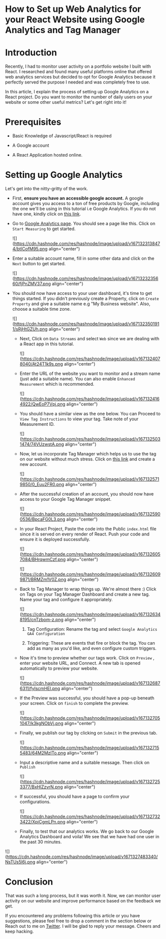 # How to Set up Web Analytics for your React Website using Google Analytics and Tag Manager

# Introduction

Recently, I had to monitor user activity on a portfolio website I built with React. I researched and found many useful platforms online that offered web analytics services but decided to opt for Google Analytics because it perfectly served the purpose I needed and was completely free to use.

In this article, I explain the process of setting up Google Analytics on a React project. Do you want to monitor the number of daily users on your website or some other useful metrics? Let's get right into it!

# Prerequisites

*   Basic Knowledge of Javascript/React is required
    
*   A Google account
    
*   A React Application hosted online.
    

# Setting up Google Analytics

Let's get into the nitty-gritty of the work.

*   First, **ensure you have an accessible google account.** A google account gives you access to a ton of free products by Google, including the one we'll be using in this tutorial i.e Google Analytics. If you do not have one, kindly click on [this link](https://www.google.com/account/about/).
    
*   Go to [Google Analytics page](https://analytics.google.com/). You should see a page like this. Click on `Start Measuring` to get started.
    
    ![](https://cdn.hashnode.com/res/hashnode/image/upload/v1671323138474/btlCofM95.png align="center")
    
*   Enter a suitable account name, fill in some other data and click on the `Next` button to get started.
    
    ![](https://cdn.hashnode.com/res/hashnode/image/upload/v1671323235660/fjPnZMV37.png align="center")
    
*   You should now have access to your user dashboard, it's time to get things started. If you didn't previously create a Property, click on `Create Property` and give a suitable name e.g "My Business website". Also, choose a suitable time zone.
    
    ![](https://cdn.hashnode.com/res/hashnode/image/upload/v1671323501911/sRjHtGZUh.png align="center")
    
    *   Next, Click on `Data Streams` and select `Web` since we are dealing with a React app in this tutorial.
        
        ![](https://cdn.hashnode.com/res/hashnode/image/upload/v1671324078040/At24T1k9s.png align="center")
        
    *   Enter the URL of the website you want to monitor and a stream name (just add a suitable name). You can also enable `Enhanced Measurement` which is recommended.
        
        ![](https://cdn.hashnode.com/res/hashnode/image/upload/v1671324164922/QwEoP7Vpj.png align="center")
        
    *   You should have a similar view as the one below. You can Proceed to `View Tag Instructions` to view your tag. Take note of your Measurement ID.
        
        ![](https://cdn.hashnode.com/res/hashnode/image/upload/v1671325031474/74VUzwstA.png align="center")
        
    *   Now, let us incorporate Tag Manager which helps us to use the tag on our website without much stress. Click on [this link](https://tagmanager.google.com/) and create a new account.
        
        ![](https://cdn.hashnode.com/res/hashnode/image/upload/v1671325719850/0_Euu2FR0.png align="center")
        
    *   After the successful creation of an account, you should now have access to your Google Tag Manager snippet.
        
        ![](https://cdn.hashnode.com/res/hashnode/image/upload/v1671325900536/BpcaFG0L3.png align="center")
        
    *   In your React Project, Paste the code into the Public `index.html` file since it is served on every render of React. Push your code and ensure it is deployed successfully.
        
        ![](https://cdn.hashnode.com/res/hashnode/image/upload/v1671326057084/BHrqwmCzf.png align="center")
        
        ![](https://cdn.hashnode.com/res/hashnode/image/upload/v1671326099871/BRMZm1V0Z.png align="center")
        
    *   Back to Tag Manager to wrap things up. We're almost there :) Click on Tags on your Tag Manager Dashboard and create a new tag. Name your tag and configure it appropriately.
        
        ![](https://cdn.hashnode.com/res/hashnode/image/upload/v1671326348195/cnTzbom-z.png align="center")
        
        1.  Tag Configuration: Rename the tag and select `Google Analytics GA4 Configuration`
            
        2.  Triggering: These are events that fire or block the tag. You can add as many as you'd like, and even configure custom triggers.
            
    *   Now it's time to preview whether our tags work. Click on `Preview` , enter your website URL, and Connect. A new tab is opened automatically to preview your website.
        
        ![](https://cdn.hashnode.com/res/hashnode/image/upload/v1671326876311/fyIscmHEl.png align="center")
        
    *   If the Preview was successful, you should have a pop-up beneath your screen. Click on `finish` to complete the preview.
        
        ![](https://cdn.hashnode.com/res/hashnode/image/upload/v1671327051047/k3kgNObVj.png align="center")
        
    *   Finally, we publish our tag by clicking on `Submit` in the previous tab.
        
        ![](https://cdn.hashnode.com/res/hashnode/image/upload/v1671327155483/64M2MzITo.png align="center")
        
    *   Input a descriptive name and a suitable message. Then click on `Publish`
        
        ![](https://cdn.hashnode.com/res/hashnode/image/upload/v1671327253377/BxHlZzvrN.png align="center")
        
    *   If successful, you should have a page to confirm your configurations.
        
        ![](https://cdn.hashnode.com/res/hashnode/image/upload/v1671327323422/XpiCgmLPn.png align="center")
        
    *   Finally, to test that our analytics works. We go back to our Google Analytics Dashboard and voila! We see that we have had one user in the past 30 minutes.
        

![](https://cdn.hashnode.com/res/hashnode/image/upload/v1671327483340/NsTUs5l6j.png align="center")

# Conclusion

That was such a long process, but it was worth it. Now, we can monitor user activity on our website and improve performance based on the feedback we get.

If you encountered any problems following this article or you have suggestions, please feel free to drop a comment in the section below or Reach out to me on [Twitter](https://twitter.com/@iambenjamen). I will be glad to reply your message. Cheers and keep hacking.